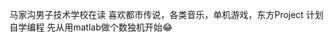 马家沟男子技术学校在读
喜欢都市传说，各类音乐，单机游戏，东方Project
计划自学编程
先从用matlab做个数独机开始😂
<!---
WaduHek695/WaduHek695 is a ✨ special ✨ repository because its `README.md` (this file) appears on your GitHub profile.
You can click the Preview link to take a look at your changes.
--->
